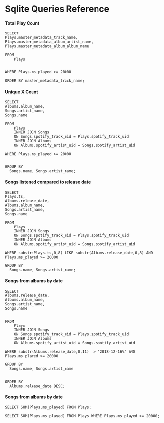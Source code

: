 # Sqlite Queries Reference

#### Total Play Count

```
SELECT
Plays.master_metadata_track_name,
Plays.master_metadata_album_artist_name,
Plays.master_metadata_album_album_name

FROM
    Plays


WHERE Plays.ms_played >= 20000

ORDER BY master_metadata_track_name;
```



#### Unique X Count

```
SELECT
Albums.album_name,
Songs.artist_name,
Songs.name

FROM
    Plays
    INNER JOIN Songs 
	ON Songs.spotify_track_uid = Plays.spotify_track_uid
	INNER JOIN Albums 
	ON Albums.spotify_artist_uid = Songs.spotify_artist_uid

WHERE Plays.ms_played >= 20000


GROUP BY 
  Songs.name, Songs.artist_name;
```  
 

#### Songs listened compared to release date

```
SELECT
Plays.ts,
Albums.release_date,
Albums.album_name,
Songs.artist_name,
Songs.name

FROM
    Plays
    INNER JOIN Songs 
	ON Songs.spotify_track_uid = Plays.spotify_track_uid
	INNER JOIN Albums 
	ON Albums.spotify_artist_uid = Songs.spotify_artist_uid
	
WHERE substr(Plays.ts,0,8) LIKE substr(Albums.release_date,0,8) AND Plays.ms_played >= 20000

GROUP BY 
  Songs.name, Songs.artist_name;
```



#### Songs from albums by date

```
SELECT
Albums.release_date,
Albums.album_name,
Songs.artist_name,
Songs.name


FROM
    Plays
    INNER JOIN Songs 
	ON Songs.spotify_track_uid = Plays.spotify_track_uid
	INNER JOIN Albums 
	ON Albums.spotify_artist_uid = Songs.spotify_artist_uid
	
WHERE substr(Albums.release_date,0,11)  > '2018-12-16%' AND Plays.ms_played >= 20000

GROUP BY 
  Songs.name, Songs.artist_name
  

ORDER BY 
  Albums.release_date DESC;
```

#### Songs from albums by date

`SELECT SUM(Plays.ms_played) FROM Plays;`

`SELECT SUM(Plays.ms_played) FROM Plays WHERE Plays.ms_played >= 20000;`


